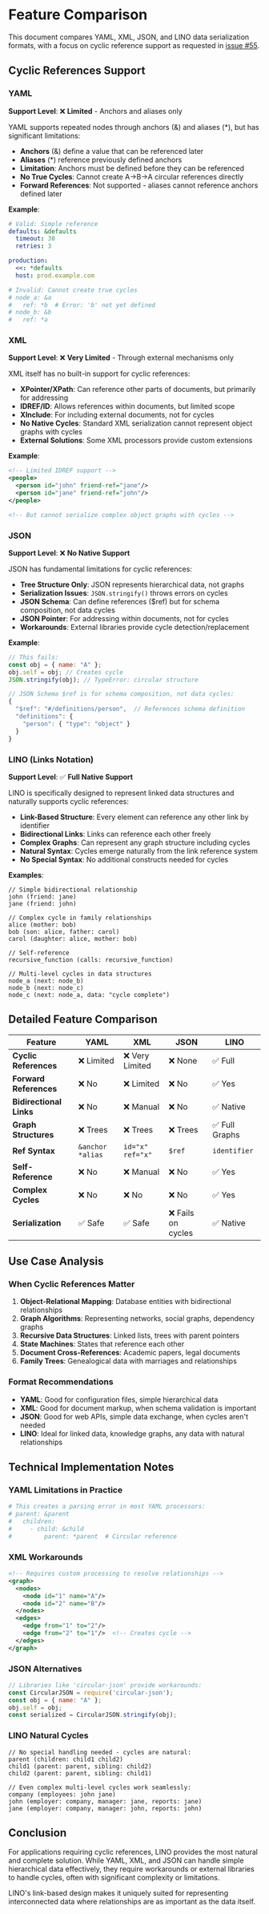 # Feature Comparison

This document compares YAML, XML, JSON, and LINO data serialization
formats, with a focus on cyclic reference support as requested in
[issue #55](https://github.com/link-foundation/links-notation/issues/55).

## Cyclic References Support

### YAML

**Support Level**: ❌ **Limited** - Anchors and aliases only

YAML supports repeated nodes through anchors (&) and aliases (*), but
has significant limitations:

- **Anchors** (&) define a value that can be referenced later
- **Aliases** (*) reference previously defined anchors
- **Limitation**: Anchors must be defined before they can be referenced
- **No True Cycles**: Cannot create A→B→A circular references directly
- **Forward References**: Not supported - aliases cannot reference
  anchors defined later

**Example**:

```yaml
# Valid: Simple reference
defaults: &defaults
  timeout: 30
  retries: 3

production:
  <<: *defaults
  host: prod.example.com

# Invalid: Cannot create true cycles
# node_a: &a
#   ref: *b  # Error: 'b' not yet defined
# node_b: &b
#   ref: *a
```

### XML

**Support Level**: ❌ **Very Limited** - Through external mechanisms only

XML itself has no built-in support for cyclic references:

- **XPointer/XPath**: Can reference other parts of documents, but
  primarily for addressing
- **IDREF/ID**: Allows references within documents, but limited scope
- **XInclude**: For including external documents, not for cycles
- **No Native Cycles**: Standard XML serialization cannot represent
  object graphs with cycles
- **External Solutions**: Some XML processors provide custom extensions

**Example**:

```xml
<!-- Limited IDREF support -->
<people>
  <person id="john" friend-ref="jane"/>
  <person id="jane" friend-ref="john"/>
</people>

<!-- But cannot serialize complex object graphs with cycles -->
```

### JSON

**Support Level**: ❌ **No Native Support**

JSON has fundamental limitations for cyclic references:

- **Tree Structure Only**: JSON represents hierarchical data, not graphs
- **Serialization Issues**: `JSON.stringify()` throws errors on cycles
- **JSON Schema**: Can define references ($ref) but for schema
  composition, not data cycles
- **JSON Pointer**: For addressing within documents, not for cycles
- **Workarounds**: External libraries provide cycle detection/replacement

**Example**:

```javascript
// This fails:
const obj = { name: "A" };
obj.self = obj; // Creates cycle
JSON.stringify(obj); // TypeError: circular structure

// JSON Schema $ref is for schema composition, not data cycles:
{
  "$ref": "#/definitions/person",  // References schema definition
  "definitions": {
    "person": { "type": "object" }
  }
}
```

### LINO (Links Notation)

**Support Level**: ✅ **Full Native Support**

LINO is specifically designed to represent linked data structures and
naturally supports cyclic references:

- **Link-Based Structure**: Every element can reference any other link by identifier
- **Bidirectional Links**: Links can reference each other freely
- **Complex Graphs**: Can represent any graph structure including cycles
- **Natural Syntax**: Cycles emerge naturally from the link reference system
- **No Special Syntax**: No additional constructs needed for cycles

**Examples**:

```lino
// Simple bidirectional relationship
john (friend: jane)
jane (friend: john)

// Complex cycle in family relationships
alice (mother: bob)
bob (son: alice, father: carol)
carol (daughter: alice, mother: bob)

// Self-reference
recursive_function (calls: recursive_function)

// Multi-level cycles in data structures
node_a (next: node_b)
node_b (next: node_c)
node_c (next: node_a, data: "cycle complete")
```

## Detailed Feature Comparison

| Feature | YAML | XML | JSON | LINO |
|---------|------|-----|------|------|
| **Cyclic References** | ❌ Limited | ❌ Very Limited | ❌ None | ✅ Full |
| **Forward References** | ❌ No | ❌ Limited | ❌ No | ✅ Yes |
| **Bidirectional Links** | ❌ No | ❌ Manual | ❌ No | ✅ Native |
| **Graph Structures** | ❌ Trees | ❌ Trees | ❌ Trees | ✅ Full Graphs |
| **Ref Syntax** | `&anchor *alias` | `id="x" ref="x"` | `$ref` | `identifier` |
| **Self-Reference** | ❌ No | ❌ Manual | ❌ No | ✅ Yes |
| **Complex Cycles** | ❌ No | ❌ No | ❌ No | ✅ Yes |
| **Serialization** | ✅ Safe | ✅ Safe | ❌ Fails on cycles | ✅ Native |

## Use Case Analysis

### When Cyclic References Matter

1. **Object-Relational Mapping**: Database entities with bidirectional relationships
2. **Graph Algorithms**: Representing networks, social graphs, dependency graphs
3. **Recursive Data Structures**: Linked lists, trees with parent pointers
4. **State Machines**: States that reference each other
5. **Document Cross-References**: Academic papers, legal documents
6. **Family Trees**: Genealogical data with marriages and relationships

### Format Recommendations

- **YAML**: Good for configuration files, simple hierarchical data
- **XML**: Good for document markup, when schema validation is important
- **JSON**: Good for web APIs, simple data exchange, when cycles aren't needed
- **LINO**: Ideal for linked data, knowledge graphs, any data with natural relationships

## Technical Implementation Notes

### YAML Limitations in Practice

```yaml
# This creates a parsing error in most YAML processors:
# parent: &parent
#   children:
#     - child: &child
#         parent: *parent  # Circular reference
```

### XML Workarounds

```xml
<!-- Requires custom processing to resolve relationships -->
<graph>
  <nodes>
    <node id="1" name="A"/>
    <node id="2" name="B"/>
  </nodes>
  <edges>
    <edge from="1" to="2"/>
    <edge from="2" to="1"/>  <!-- Creates cycle -->
  </edges>
</graph>
```

### JSON Alternatives

```javascript
// Libraries like 'circular-json' provide workarounds:
const CircularJSON = require('circular-json');
const obj = { name: "A" };
obj.self = obj;
const serialized = CircularJSON.stringify(obj);
```

### LINO Natural Cycles

```lino
// No special handling needed - cycles are natural:
parent (children: child1 child2)
child1 (parent: parent, sibling: child2)
child2 (parent: parent, sibling: child1)

// Even complex multi-level cycles work seamlessly:
company (employees: john jane)
john (employer: company, manager: jane, reports: jane)
jane (employer: company, manager: john, reports: john)
```

## Conclusion

For applications requiring cyclic references, LINO provides the most
natural and complete solution. While YAML, XML, and JSON can handle
simple hierarchical data effectively, they require workarounds or
external libraries to handle cycles, often with significant complexity
or limitations.

LINO's link-based design makes it uniquely suited for representing
interconnected data where relationships are as important as the data
itself.
